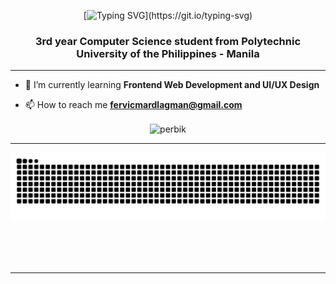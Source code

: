 <div align="center">
  
[![Typing SVG](https://readme-typing-svg.demolab.com?font=Fira+Code&size=40&duration=4000&pause=1000&color=FFCA05&center=true&vCenter=true&width=435&lines=Hi%2C+I'm+Fervicmar!)](https://git.io/typing-svg)
  
</div>

<h3 align="center">3rd year Computer Science student from Polytechnic University of the Philippines - Manila</h3>
<hr>

- 🌱 I’m currently learning **Frontend Web Development and UI/UX Design** 

- 📫 How to reach me **fervicmardlagman@gmail.com**
  
<div align="center">
<p><img align="center" src="https://github-readme-stats.vercel.app/api/top-langs?username=perbik&show_icons=true&locale=en&layout=compact" alt="perbik" /></p>
</div>

<hr>
<div align="center">
  <img alt="snake eating my contributions" src="https://raw.githubusercontent.com/perbik/perbik/output/github-contribution-grid-snake.svg" />
  
  <br/><br/><br/>
</div>

<hr>
